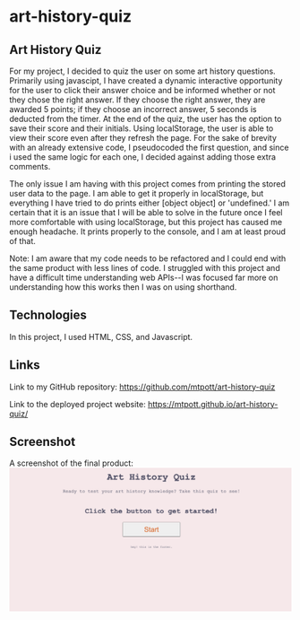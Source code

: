 # art-history-quiz

## Art History Quiz

For my project, I decided to quiz the user on some art history questions. Primarily using javascipt, I have created a dynamic interactive opportunity for the user to click their answer choice and be informed whether or not they chose the right answer. If they choose the right answer, they are awarded 5 points; if they choose an incorrect answer, 5 seconds is deducted from the timer. At the end of the quiz, the user has the option to save their score and their initials. Using localStorage, the user is able to view their score even after they refresh the page. For the sake of brevity with an already extensive code, I pseudocoded the first question, and since i used the same logic for each one, I decided against adding those extra comments. 

The only issue I am having with this project comes from printing the stored user data to the page. I am able to get it properly in localStorage, but everything I have tried to do prints either [object object] or 'undefined.' I am certain that it is an issue that I will be able to solve in the future once I feel more comfortable with using localStorage, but this project has caused me enough headache. It prints properly to the console, and I am at least proud of that.

Note: I am aware that my code needs to be refactored and I could end with the same product with less lines of code. I struggled with this project and have a difficult time understanding web APIs--I was focused far more on understanding how this works then I was on using shorthand. 

## Technologies

In this project, I used HTML, CSS, and Javascript.

## Links

Link to my GitHub repository: https://github.com/mtpott/art-history-quiz

Link to the deployed project website: https://mtpott.github.io/art-history-quiz/

## Screenshot

A screenshot of the final product: ![project-final-image](./assets/images/art-history-quiz-screenshot.png)
